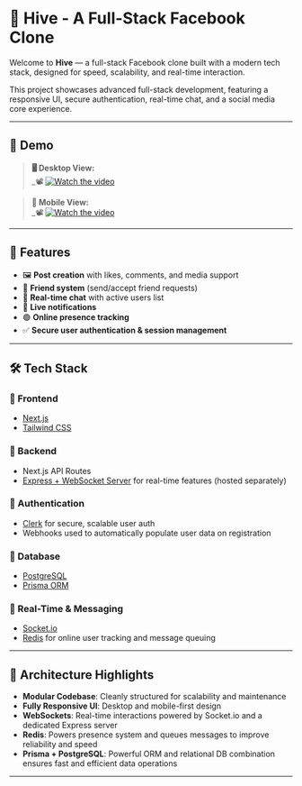 # 🐝 Hive - A Full-Stack Facebook Clone

Welcome to **Hive** — a full-stack Facebook clone built with a modern tech stack, designed for speed, scalability, and real-time interaction.

This project showcases advanced full-stack development, featuring a responsive UI, secure authentication, real-time chat, and a social media core experience.

---

## 📸 Demo

> **🖥️ Desktop View:**  
> _📽️ [![Watch the video](https://img.youtube.com/vi/fH8B8cKXJmE/0.jpg)](https://www.youtube.com/watch?v=fH8B8cKXJmE)

> **📱 Mobile View:**  
> _📽️ [![Watch the video](https://img.youtube.com/vi/KFTmLL7LZGI/0.jpg)](https://youtube.com/shorts/KFTmLL7LZGI)


---

## 🚀 Features

- 🖼️ **Post creation** with likes, comments, and media support  
- 👥 **Friend system** (send/accept friend requests)  
- 💬 **Real-time chat** with active users list  
- 🔔 **Live notifications**  
- 🟢 **Online presence tracking**  
- ✅ **Secure user authentication & session management**

---

## 🛠️ Tech Stack

### 🔹 Frontend
- [Next.js](https://nextjs.org/)
- [Tailwind CSS](https://tailwindcss.com/)

### 🔹 Backend
- Next.js API Routes
- [Express + WebSocket Server](https://expressjs.com/) for real-time features (hosted separately)

### 🔹 Authentication
- [Clerk](https://clerk.dev/) for secure, scalable user auth
- Webhooks used to automatically populate user data on registration

### 🔹 Database
- [PostgreSQL](https://www.postgresql.org/)
- [Prisma ORM](https://www.prisma.io/)

### 🔹 Real-Time & Messaging
- [Socket.io](https://socket.io/)
- [Redis](https://redis.io/) for online user tracking and message queuing

---

## 🧠 Architecture Highlights

- **Modular Codebase**: Cleanly structured for scalability and maintenance  
- **Fully Responsive UI**: Desktop and mobile-first design  
- **WebSockets**: Real-time interactions powered by Socket.io and a dedicated Express server  
- **Redis**: Powers presence system and queues messages to improve reliability and speed  
- **Prisma + PostgreSQL**: Powerful ORM and relational DB combination ensures fast and efficient data operations  

---



